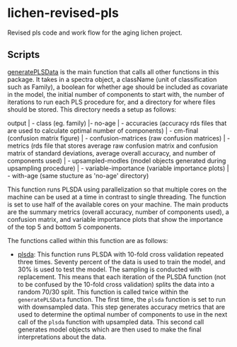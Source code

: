 # lichen-revised-pls

Revised pls code and work flow for the aging lichen project.

## Scripts

[generatePLSData](https://github.com/LanceStasinski/lichen-revised-pls/blob/main/lichen-revised-pls/generatePLSData.R) is the main function that calls all other functions in this package. It takes in a spectra object, a className (unit of classification such as Family), a boolean for whether age should be included as covariate in the model, the initial number of components to start with, the number of iterations to run each PLS procedure for, and a directory for where files should be stored. This directory needs a setup as follows:

output
| - class (eg. family)
  |- no-age
    | - accuracies (accuracy rds files that are used to calculate optimal number of components)
    | - cm-final (confusion matrix figure)
    | - confusion-matrices (raw confusion matrices)
    | - metrics (rds file that stores average raw confusion matrix and confusion matrix of standard deviations, average overall accuracy, and number of components used)
    | - upsampled-modles (model objects generated during upsampling procedure)
    | - variable-importance (variable importance plots)
  | - with-age (same stucture as 'no-age' directory)

This function runs PLSDA using parallelization so that multiple cores on the machine can be used at a time in contrast to single threading. The function is set to use half of the available cores on your machine. The main products are the summary metrics (overall accuracy, number of components used), a confusion matrix, and variable importance plots that show the importance of the top 5 and bottom 5 components.

The functions called within this function are as follows:

- [plsda](https://github.com/LanceStasinski/lichen-revised-pls/blob/main/lichen-revised-pls/plsda.R): This function runs PLSDA with 10-fold cross validation repeated three times. Seventy percent of the data is used to train the model, and 30% is used to test the model. The sampling is conducted with replacement. This means that each iteration of the PLSDA function (not to be confused by the 10-fold cross validation) splits the data into a random 70/30 split. This function is called twice within the `generatePLSData` function. The first time, the `plsda` function is set to run with downsampled data. This step generates accuracy metrics that are used to determine the optimal number of components to use in the next call of the `plsda` function with upsampled data. This second call generates model objects which are then used to make the final interpretations about the data.
